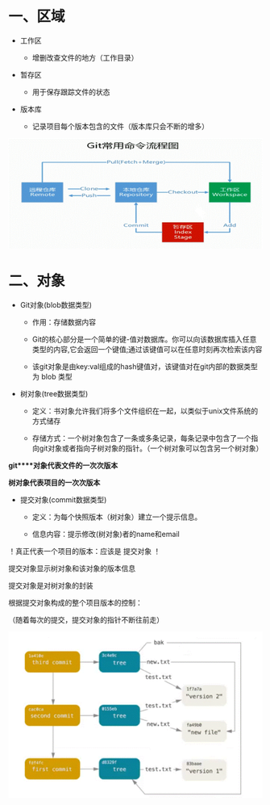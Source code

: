 # 一、区域

- 工作区

    - 增删改查文件的地方（工作目录）

- 暂存区

    - 用于保存跟踪文件的状态

- 版本库

    - 记录项目每个版本包含的文件（版本库只会不断的增多）

![clipboard.png](%E5%8C%BA%E5%9F%9F%E4%B8%8E%E5%AF%B9%E8%B1%A1%E8%AF%A6%E8%A7%A3.assets/clip_image002.gif)


# 二、对象

- Git对象(blob数据类型)

    - 作用：存储数据内容

    - Git的核心部分是一个简单的键-值对数据库。你可以向该数据库插入任意类型的内容,它会返回一个键值;通过该键值可以在任意时刻再次检索该内容

    - 该git对象是由key:val组成的hash键值对，该键值对在git内部的数据类型为 blob 类型


- 树对象(tree数据类型)

    - 定义：书对象允许我们将多个文件组织在一起，以类似于unix文件系统的方式储存

    - 存储方式：一个树对象包含了一条或多条记录，每条记录中包含了一个指向git对象或者指向子树对象的指针。（一个树对象可以包含另一个树对象）


**git****对象代表文件的一次次版本**

**树对象代表项目的一次次版本**


- 提交对象(commit数据类型)

    - 定义：为每个快照版本（树对象）建立一个提示信息。

    - 信息内容：提示修改(树对象)者的name和email

！真正代表一个项目的版本：应该是 提交对象 ！

提交对象显示树对象和该对象的版本信息

提交对象是对树对象的封装

根据提交对象构成的整个项目版本的控制：

（随着每次的提交，提交对象的指针不断往前走）

![clipboard.png](%E5%8C%BA%E5%9F%9F%E4%B8%8E%E5%AF%B9%E8%B1%A1%E8%AF%A6%E8%A7%A3.assets/clip_image004.gif)

 